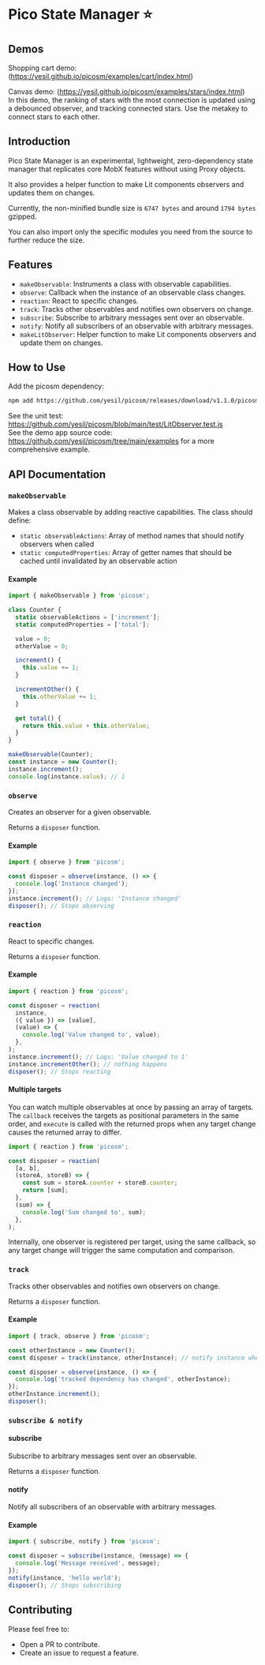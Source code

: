 # Pico State Manager ⭐️

## Demos

Shopping cart demo: (https://yesil.github.io/picosm/examples/cart/index.html)
<br>

Canvas demo: (https://yesil.github.io/picosm/examples/stars/index.html)
<br>
In this demo, the ranking of stars with the most connection is updated using a debounced observer, and tracking connected stars.
Use the metakey to connect stars to each other.

## Introduction

Pico State Manager is an experimental, lightweight, zero-dependency state manager that replicates core MobX features without using Proxy objects.

It also provides a helper function to make Lit components observers and updates them on changes.

Currently, the non-minified bundle size is `6747 bytes` and around `1794 bytes` gzipped.

You can also import only the specific modules you need from the source to further reduce the size.

## Features

- `makeObservable`: Instruments a class with observable capabilities.
- `observe`: Callback when the instance of an observable class changes.
- `reaction`: React to specific changes.
- `track`: Tracks other observables and notifies own observers on change.
- `subscribe`: Subscribe to arbitrary messages sent over an observable.
- `notify`: Notify all subscribers of an observable with arbitrary messages.
- `makeLitObserver`: Helper function to make Lit components observers and update them on changes.

## How to Use

Add the picosm dependency:

```bash
npm add https://github.com/yesil/picosm/releases/download/v1.1.0/picosm-1.1.0.tgz
```

See the unit test: https://github.com/yesil/picosm/blob/main/test/LitObserver.test.js <br>
See the demo app source code: https://github.com/yesil/picosm/tree/main/examples for a more comprehensive example.

## API Documentation

### `makeObservable`

Makes a class observable by adding reactive capabilities. The class should define:

- `static observableActions`: Array of method names that should notify observers when called
- `static computedProperties`: Array of getter names that should be cached until invalidated by an observable action

#### Example

```javascript
import { makeObservable } from 'picosm';

class Counter {
  static observableActions = ['increment'];
  static computedProperties = ['total'];

  value = 0;
  otherValue = 0;

  increment() {
    this.value += 1;
  }

  incrementOther() {
    this.otherValue += 1;
  }

  get total() {
    return this.value + this.otherValue;
  }
}

makeObservable(Counter);
const instance = new Counter();
instance.increment();
console.log(instance.value); // 1
```

### `observe`

Creates an observer for a given observable.

Returns a `disposer` function.

#### Example

```javascript
import { observe } from 'picosm';

const disposer = observe(instance, () => {
  console.log('Instance changed');
});
instance.increment(); // Logs: 'Instance changed'
disposer(); // Stops observing
```

### `reaction`

React to specific changes.

Returns a `disposer` function.

#### Example

```javascript
import { reaction } from 'picosm';

const disposer = reaction(
  instance,
  ({ value }) => [value],
  (value) => {
    console.log('Value changed to', value);
  },
);
instance.increment(); // Logs: 'Value changed to 1'
instance.incrementOther(); // nothing happens
disposer(); // Stops reacting
```

#### Multiple targets

You can watch multiple observables at once by passing an array of targets. The `callback` receives the targets as positional parameters in the same order, and `execute` is called with the returned props when any target change causes the returned array to differ.

```javascript
import { reaction } from 'picosm';

const disposer = reaction(
  [a, b],
  (storeA, storeB) => {
    const sum = storeA.counter + storeB.counter;
    return [sum];
  },
  (sum) => {
    console.log('Sum changed to', sum);
  },
);
```

Internally, one observer is registered per target, using the same callback, so any target change will trigger the same computation and comparison.

### `track`

Tracks other observables and notifies own observers on change.

Returns a `disposer` function.

#### Example

```javascript
import { track, observe } from 'picosm';

const otherInstance = new Counter();
const disposer = track(instance, otherInstance); // notify instance when otherInstance changes

const disposer = observe(instance, () => {
  console.log('tracked dependency has changed', otherInstance);
});
otherInstance.increment();
disposer();
```

### `subscribe & notify`

#### subscribe

Subscribe to arbitrary messages sent over an observable.

Returns a `disposer` function.

#### notify

Notify all subscribers of an observable with arbitrary messages.

#### Example

```javascript
import { subscribe, notify } from 'picosm';

const disposer = subscribe(instance, (message) => {
  console.log('Message received', message);
});
notify(instance, 'hello world');
disposer(); // Stops subscribing
```

## Contributing

Please feel free to:

- Open a PR to contribute.
- Create an issue to request a feature.
